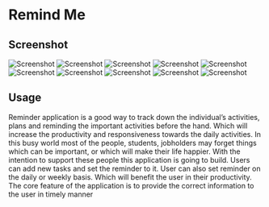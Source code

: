 # Remind Me




## Screenshot
![Screenshot](images/viewmodel.jpg)
![Screenshot](images/login.png)
![Screenshot](images/register.png)
![Screenshot](images/registertest.png)
![Screenshot](images/successfullycreateregister.png)
![Screenshot](images/loginsuccess.png)
![Screenshot](images/afterlogin.png)
![Screenshot](images/createreminder.png)
![Screenshot](images/createremindersave.png)
![Screenshot](images/sendmail.png)



## Usage
Reminder application is a good way to track down the individual’s activities,
plans and reminding the important activities before the hand.
Which will increase the productivity and responsiveness towards the daily activities.
In this busy world most of the people, students, jobholders may forget things which can be important,
or which will make their life happier. With the intention to support these people this application is going to build.
 Users can add new tasks and set the reminder to it.
 User can also set reminder on the daily or weekly basis.
 Which will benefit the user in their productivity.
 The core feature of the application is to provide the correct information to the user in timely manner
